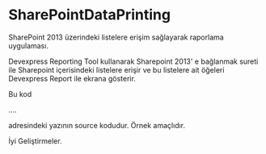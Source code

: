 SharePointDataPrinting
======================

SharePoint 2013 üzerindeki listelere erişim sağlayarak raporlama uygulaması.

Devexpress Reporting Tool kullanarak Sharepoint 2013' e bağlanmak sureti ile 
Sharepoint içerisindeki listelere erişir ve bu listelere ait öğeleri Devexpress Report ile ekrana gösterir.

Bu kod 

....

adresindeki yazının source kodudur. Örnek amaçlıdır. 


İyi Geliştirmeler.


